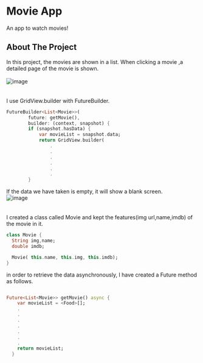 # Movie App 

An app to watch movies!

## About The Project

In this project, the movies are shown in a list. When clicking a movie ,a detailed page of the movie is shown. 
<br> <br>
![image](https://user-images.githubusercontent.com/79968953/156896227-7a9f3799-2650-489b-ac5f-e351658eb1fd.png) <br>
 <br> <br>
I use GridView.builder with FutureBuilder. <br>
```dart
FutureBuilder<List<Movie>>(
        future: getMovie(),
        builder: (context, snapshot) {
        if (snapshot.hasData) {
            var movieList = snapshot.data;
            return GridView.builder(
                .
                .
                .
                .
                .
                .
        }
```

If the data we have taken is empty, it will show a blank screen.<br>
![image](https://user-images.githubusercontent.com/79968953/156896234-a799923d-bb44-455b-ae58-28b5831cf342.png) <br>
 <br> <br>
I created a class called Movie and kept the features(img url,name,imdb) of the movie in it. <br>

```dart
class Movie {
  String img,name;
  double imdb;

  Movie( this.name, this.img, this.imdb);
}
```


in order to retrieve the data asynchronously, I have created a Future method as follows.
```dart

Future<List<Movie>> getMovie() async {
    var movieList = <Food>[];
    .
    .
    .
    .
    .
    .
    .
    return movieList;
  }
```



